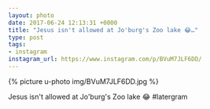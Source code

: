 ```yaml
---
layout: photo
date: 2017-06-24 12:13:31 +0000
title: "Jesus isn't allowed at Jo'burg's Zoo lake 😂…"
type: post
tags:
- instagram
instagram_url: https://www.instagram.com/p/BVuM7JLF6DD/
---
```


{% picture u-photo img/BVuM7JLF6DD.jpg %}

Jesus isn't allowed at Jo'burg's Zoo lake 😂 #latergram
